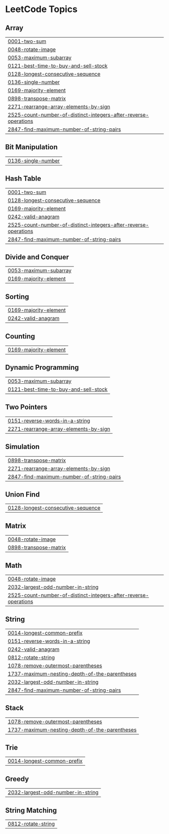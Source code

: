 <!---LeetCode Topics Start-->
# LeetCode Topics
## Array
|  |
| ------- |
| [0001-two-sum](https://github.com/suryaanshuu/DSAChronicles/tree/master/0001-two-sum) |
| [0048-rotate-image](https://github.com/suryaanshuu/DSAChronicles/tree/master/0048-rotate-image) |
| [0053-maximum-subarray](https://github.com/suryaanshuu/DSAChronicles/tree/master/0053-maximum-subarray) |
| [0121-best-time-to-buy-and-sell-stock](https://github.com/suryaanshuu/DSAChronicles/tree/master/0121-best-time-to-buy-and-sell-stock) |
| [0128-longest-consecutive-sequence](https://github.com/suryaanshuu/DSAChronicles/tree/master/0128-longest-consecutive-sequence) |
| [0136-single-number](https://github.com/suryaanshuu/DSAChronicles/tree/master/0136-single-number) |
| [0169-majority-element](https://github.com/suryaanshuu/DSAChronicles/tree/master/0169-majority-element) |
| [0898-transpose-matrix](https://github.com/suryaanshuu/DSAChronicles/tree/master/0898-transpose-matrix) |
| [2271-rearrange-array-elements-by-sign](https://github.com/suryaanshuu/DSAChronicles/tree/master/2271-rearrange-array-elements-by-sign) |
| [2525-count-number-of-distinct-integers-after-reverse-operations](https://github.com/suryaanshuu/DSAChronicles/tree/master/2525-count-number-of-distinct-integers-after-reverse-operations) |
| [2847-find-maximum-number-of-string-pairs](https://github.com/suryaanshuu/DSAChronicles/tree/master/2847-find-maximum-number-of-string-pairs) |
## Bit Manipulation
|  |
| ------- |
| [0136-single-number](https://github.com/suryaanshuu/DSAChronicles/tree/master/0136-single-number) |
## Hash Table
|  |
| ------- |
| [0001-two-sum](https://github.com/suryaanshuu/DSAChronicles/tree/master/0001-two-sum) |
| [0128-longest-consecutive-sequence](https://github.com/suryaanshuu/DSAChronicles/tree/master/0128-longest-consecutive-sequence) |
| [0169-majority-element](https://github.com/suryaanshuu/DSAChronicles/tree/master/0169-majority-element) |
| [0242-valid-anagram](https://github.com/suryaanshuu/DSAChronicles/tree/master/0242-valid-anagram) |
| [2525-count-number-of-distinct-integers-after-reverse-operations](https://github.com/suryaanshuu/DSAChronicles/tree/master/2525-count-number-of-distinct-integers-after-reverse-operations) |
| [2847-find-maximum-number-of-string-pairs](https://github.com/suryaanshuu/DSAChronicles/tree/master/2847-find-maximum-number-of-string-pairs) |
## Divide and Conquer
|  |
| ------- |
| [0053-maximum-subarray](https://github.com/suryaanshuu/DSAChronicles/tree/master/0053-maximum-subarray) |
| [0169-majority-element](https://github.com/suryaanshuu/DSAChronicles/tree/master/0169-majority-element) |
## Sorting
|  |
| ------- |
| [0169-majority-element](https://github.com/suryaanshuu/DSAChronicles/tree/master/0169-majority-element) |
| [0242-valid-anagram](https://github.com/suryaanshuu/DSAChronicles/tree/master/0242-valid-anagram) |
## Counting
|  |
| ------- |
| [0169-majority-element](https://github.com/suryaanshuu/DSAChronicles/tree/master/0169-majority-element) |
## Dynamic Programming
|  |
| ------- |
| [0053-maximum-subarray](https://github.com/suryaanshuu/DSAChronicles/tree/master/0053-maximum-subarray) |
| [0121-best-time-to-buy-and-sell-stock](https://github.com/suryaanshuu/DSAChronicles/tree/master/0121-best-time-to-buy-and-sell-stock) |
## Two Pointers
|  |
| ------- |
| [0151-reverse-words-in-a-string](https://github.com/suryaanshuu/DSAChronicles/tree/master/0151-reverse-words-in-a-string) |
| [2271-rearrange-array-elements-by-sign](https://github.com/suryaanshuu/DSAChronicles/tree/master/2271-rearrange-array-elements-by-sign) |
## Simulation
|  |
| ------- |
| [0898-transpose-matrix](https://github.com/suryaanshuu/DSAChronicles/tree/master/0898-transpose-matrix) |
| [2271-rearrange-array-elements-by-sign](https://github.com/suryaanshuu/DSAChronicles/tree/master/2271-rearrange-array-elements-by-sign) |
| [2847-find-maximum-number-of-string-pairs](https://github.com/suryaanshuu/DSAChronicles/tree/master/2847-find-maximum-number-of-string-pairs) |
## Union Find
|  |
| ------- |
| [0128-longest-consecutive-sequence](https://github.com/suryaanshuu/DSAChronicles/tree/master/0128-longest-consecutive-sequence) |
## Matrix
|  |
| ------- |
| [0048-rotate-image](https://github.com/suryaanshuu/DSAChronicles/tree/master/0048-rotate-image) |
| [0898-transpose-matrix](https://github.com/suryaanshuu/DSAChronicles/tree/master/0898-transpose-matrix) |
## Math
|  |
| ------- |
| [0048-rotate-image](https://github.com/suryaanshuu/DSAChronicles/tree/master/0048-rotate-image) |
| [2032-largest-odd-number-in-string](https://github.com/suryaanshuu/DSAChronicles/tree/master/2032-largest-odd-number-in-string) |
| [2525-count-number-of-distinct-integers-after-reverse-operations](https://github.com/suryaanshuu/DSAChronicles/tree/master/2525-count-number-of-distinct-integers-after-reverse-operations) |
## String
|  |
| ------- |
| [0014-longest-common-prefix](https://github.com/suryaanshuu/DSAChronicles/tree/master/0014-longest-common-prefix) |
| [0151-reverse-words-in-a-string](https://github.com/suryaanshuu/DSAChronicles/tree/master/0151-reverse-words-in-a-string) |
| [0242-valid-anagram](https://github.com/suryaanshuu/DSAChronicles/tree/master/0242-valid-anagram) |
| [0812-rotate-string](https://github.com/suryaanshuu/DSAChronicles/tree/master/0812-rotate-string) |
| [1078-remove-outermost-parentheses](https://github.com/suryaanshuu/DSAChronicles/tree/master/1078-remove-outermost-parentheses) |
| [1737-maximum-nesting-depth-of-the-parentheses](https://github.com/suryaanshuu/DSAChronicles/tree/master/1737-maximum-nesting-depth-of-the-parentheses) |
| [2032-largest-odd-number-in-string](https://github.com/suryaanshuu/DSAChronicles/tree/master/2032-largest-odd-number-in-string) |
| [2847-find-maximum-number-of-string-pairs](https://github.com/suryaanshuu/DSAChronicles/tree/master/2847-find-maximum-number-of-string-pairs) |
## Stack
|  |
| ------- |
| [1078-remove-outermost-parentheses](https://github.com/suryaanshuu/DSAChronicles/tree/master/1078-remove-outermost-parentheses) |
| [1737-maximum-nesting-depth-of-the-parentheses](https://github.com/suryaanshuu/DSAChronicles/tree/master/1737-maximum-nesting-depth-of-the-parentheses) |
## Trie
|  |
| ------- |
| [0014-longest-common-prefix](https://github.com/suryaanshuu/DSAChronicles/tree/master/0014-longest-common-prefix) |
## Greedy
|  |
| ------- |
| [2032-largest-odd-number-in-string](https://github.com/suryaanshuu/DSAChronicles/tree/master/2032-largest-odd-number-in-string) |
## String Matching
|  |
| ------- |
| [0812-rotate-string](https://github.com/suryaanshuu/DSAChronicles/tree/master/0812-rotate-string) |
<!---LeetCode Topics End-->
